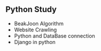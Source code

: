 <h2>Python Study</h2>

<ul>
  <li>BeakJoon Algorithm</li>
  <li>Website Crawling</li>
  <li>Python and DataBase connection</li>
  <li>Django in python</li>
</ul>
